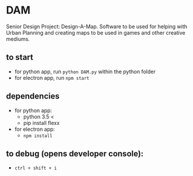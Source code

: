 # DAM
Senior Design Project: Design-A-Map. Software to be used for helping with Urban Planning and creating maps to be used in games and other creative mediums.

## to start
- for python app, run `python DAM.py` within the python folder
- for electron app, run `npm start`

## dependencies
- for python app:
	* python 3.5 <
	* pip install flexx
- for electron app:
	* `npm install`

## to debug (opens developer console):
- `ctrl + shift + i`